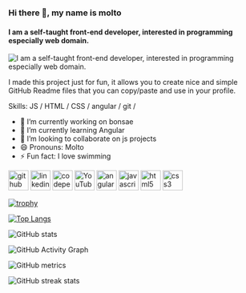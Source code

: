 ### Hi there 👋, my name is molto
#### I am a self-taught front-end developer, interested in programming especially web domain.
![I am a self-taught front-end developer, interested in programming especially web domain.](https://4kwallpapers.com/images/wallpapers/owl-digital-art-3840x2160-10177.jpg)

I made this project just for fun, it allows you to create nice and simple GitHub Readme files that you can copy/paste and use in your profile.

Skills:  JS / HTML / CSS / angular / git / 

- 🔭 I’m currently working on bonsae 
- 🌱 I’m currently learning Angular 
- 👯 I’m looking to collaborate on js projects  
- 😄 Pronouns: Molto 
- ⚡ Fun fact: I love swimming 


[<img src='https://cdn.jsdelivr.net/npm/simple-icons@3.0.1/icons/github.svg' alt='github' height='40'>](https://github.com/https://github.com/M0lt0)  [<img src='https://cdn.jsdelivr.net/npm/simple-icons@3.0.1/icons/linkedin.svg' alt='linkedin' height='40'>](https://www.linkedin.com/in/https://www.linkedin.com/in/abdo98//)  [<img src='https://cdn.jsdelivr.net/npm/simple-icons@3.0.1/icons/codepen.svg' alt='codepen' height='40'>](https://codepen.io/https://codepen.io/m0lt0)  [<img src='https://cdn.jsdelivr.net/npm/simple-icons@3.0.1/icons/youtube.svg' alt='YouTube' height='40'>](https://www.youtube.com/channel/https://youtube.com/@Mr-Alexander?si=uQOhlJSx7kcoYB11)  [<img src='https://cdn.jsdelivr.net/npm/simple-icons@3.0.1/icons/angular.svg' alt='angular' height='40'>](https://cdn.icon-icons.com/icons2/2699/PNG/512/angular_logo_icon_169598.png)  [<img src='https://cdn.jsdelivr.net/npm/simple-icons@3.0.1/icons/javascript.svg' alt='javascript' height='40'>](https://cdn-icons-png.flaticon.com/512/5968/5968292.png)  [<img src='https://cdn.jsdelivr.net/npm/simple-icons@3.0.1/icons/html5.svg' alt='html5' height='40'>](https://cdn.iconscout.com/icon/free/png-256/free-html5-2474813-2056052.png)  [<img src='https://cdn.jsdelivr.net/npm/simple-icons@3.0.1/icons/css3.svg' alt='css3' height='40'>](https://cdn.icon-icons.com/icons2/512/PNG/512/css3-01_icon-icons.com_50918.png)  

[![trophy](https://github-profile-trophy.vercel.app/?username=https://github.com/M0lt0)](https://github.com/ryo-ma/github-profile-trophy)

[![Top Langs](https://github-readme-stats.vercel.app/api/top-langs/?username=https://github.com/M0lt0)](https://github.com/anuraghazra/github-readme-stats)

![GitHub stats](https://github-readme-stats.vercel.app/api?username=https://github.com/M0lt0&show_icons=true)  

![GitHub Activity Graph](https://activity-graph.herokuapp.com/graph?username=https://github.com/M0lt0)  

![GitHub metrics](https://metrics.lecoq.io/https://github.com/M0lt0)  

![GitHub streak stats](https://streak-stats.demolab.com/?user=https://github.com/M0lt0)  

